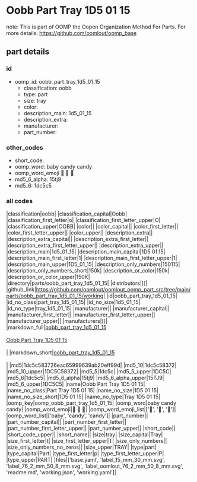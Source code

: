# Oobb Part Tray 1D5 01 15  

note: This is part of OOMP the Oopen Organization Method For Parts. For more details: https://github.com/oomlout/oomp_base

##  part details





### id
* oomp_id: oobb_part_tray_1d5_01_15
  * classification: oobb
  * type: part
  * size: tray
  * color: 
  * description_main: 1d5_01_15
  * description_extra: 
  * manufacturer: 
  * part_number: 

### other_codes
* short_code: 
* oomp_word: baby candy candy
* oomp_word_emoji :baby: :candy: :candy:
* md5_6_alpha: 15tj9
* md5_6: 1dc5c5

### all codes 
|classification|oobb|
|classification_capital|Oobb|
|classification_first_letter|o|
|classification_first_letter_upper|O|
|classification_upper|OOBB|
|color||
|color_capital||
|color_first_letter||
|color_first_letter_upper||
|color_upper||
|description_extra||
|description_extra_capital||
|description_extra_first_letter||
|description_extra_first_letter_upper||
|description_extra_upper||
|description_main|1d5_01_15|
|description_main_capital|1D5 01.15|
|description_main_first_letter|1|
|description_main_first_letter_upper|1|
|description_main_upper|1D5_01_15|
|description_only_numbers|150115|
|description_only_numbers_short|150k|
|description_or_color|150k|
|description_or_color_upper|150K|
|directory|parts/oobb_part_tray_1d5_01_15|
|distributors|[]|
|github_link|https://github.com/oomlout/oomlout_oomp_part_src/tree/main/parts/oobb_part_tray_1d5_01_15/working|
|id|oobb_part_tray_1d5_01_15|
|id_no_class|part_tray_1d5_01_15|
|id_no_size|1d5_01_15|
|id_no_type|tray_1d5_01_15|
|manufacturer||
|manufacturer_capital||
|manufacturer_first_letter||
|manufacturer_first_letter_upper||
|manufacturer_upper||
|manufacturers|[]|
|markdown_full|[oobb_part_tray_1d5_01_15](https://github.com/oomlout/oomlout_oomp_part_src/tree/main/parts/oobb_part_tray_1d5_01_15/working)<br>[](https://github.com/oomlout/oomlout_oomp_part_src/tree/main/parts/oobb_part_tray_1d5_01_15/working)<br>[Oobb Part Tray 1D5 01 15](https://github.com/oomlout/oomlout_oomp_part_src/tree/main/parts/oobb_part_tray_1d5_01_15/working)<br><br>|
|markdown_short|[oobb_part_tray_1d5_01_15](https://github.com/oomlout/oomlout_oomp_part_src/tree/main/parts/oobb_part_tray_1d5_01_15/working)<br><br>|
|md5|1dc5c583726eac65999639ab20eff99d|
|md5_10|1dc5c58372|
|md5_10_upper|1DC5C58372|
|md5_5|1dc5c|
|md5_5_upper|1DC5C|
|md5_6|1dc5c5|
|md5_6_alpha|15tj9|
|md5_6_alpha_upper|15TJ9|
|md5_6_upper|1DC5C5|
|name|Oobb Part Tray 1D5 01 15|
|name_no_class|Part Tray 1D5 01 15|
|name_no_size|1D5 01 15|
|name_no_size_short|1D5 01 15|
|name_no_type|Tray 1D5 01 15|
|oomp_key|oomp_oobb_part_tray_1d5_01_15|
|oomp_word|baby candy candy|
|oomp_word_emoji|:baby: :candy: :candy:|
|oomp_word_emoji_list|[':baby:', ':candy:', ':candy:']|
|oomp_word_list|['baby', 'candy', 'candy']|
|part_number||
|part_number_capital||
|part_number_first_letter||
|part_number_first_letter_upper||
|part_number_upper||
|short_code||
|short_code_upper||
|short_name||
|size|tray|
|size_capital|Tray|
|size_first_letter|t|
|size_first_letter_upper|T|
|size_only_numbers||
|size_only_numbers_no_zeros||
|size_upper|TRAY|
|type|part|
|type_capital|Part|
|type_first_letter|p|
|type_first_letter_upper|P|
|type_upper|PART|
|files|['base.yaml', 'label_15_mm_30_mm.svg', 'label_76_2_mm_50_8_mm.svg', 'label_oomlout_76_2_mm_50_8_mm.svg', 'readme.md', 'working.json', 'working.yaml']|
